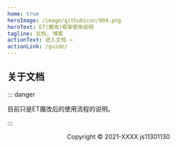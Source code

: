 ```yaml
---
home: true
heroImage: /image/githubicon/004.png
heroText: ET(魔改)框架使用说明
tagline: 文档, 博客
actionText: 进入文档 →
actionLink: /guide/
---
```


## 关于文档

::: danger

目前只是ET魔改后的使用流程的说明。

:::





<p style="text-align:center;"> Copyright © 2021-XXXX js11301130</p>
<!-- <p style="text-align:center;">MIT Licensed | Copyright © 2018-2020 js11301130 | ICP证：<a href="http://www.beian.miit.gov.cn" target="_blank" rel="noopener noreferrer">皖ICP备19002167号</a></p> -->